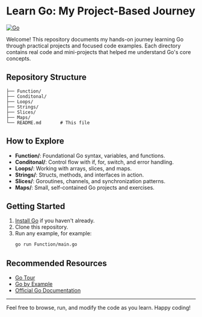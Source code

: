 # Learn Go: My Project-Based Journey

[![Go](https://img.shields.io/badge/Go-1.2x-blue.svg)](https://golang.org/)

Welcome! This repository documents my hands-on journey learning Go through practical projects and focused code examples. Each directory contains real code and mini-projects that helped me understand Go's core concepts.

## Repository Structure

```
├── Function/         
├── Conditonal/        
├── Loops/          
├── Strings/        
├── Slices/    
├── Maps/      
└── README.md       # This file
```

## How to Explore

- **Function/**: Foundational Go syntax, variables, and functions.
- **Conditonal/**: Control flow with if, for, switch, and error handling.
- **Loops/**: Working with arrays, slices, and maps.
- **Strings/**: Structs, methods, and interfaces in action.
- **Slices/**: Goroutines, channels, and synchronization patterns.
- **Maps/**: Small, self-contained Go projects and exercises.

## Getting Started

1. [Install Go](https://golang.org/doc/install) if you haven't already.
2. Clone this repository.
3. Run any example, for example:
    ```sh
    go run Function/main.go
    ```

## Recommended Resources

- [Go Tour](https://tour.golang.org/)
- [Go by Example](https://gobyexample.com/)
- [Official Go Documentation](https://golang.org/doc/)

---

Feel free to browse, run, and modify the code as you learn. Happy coding!
